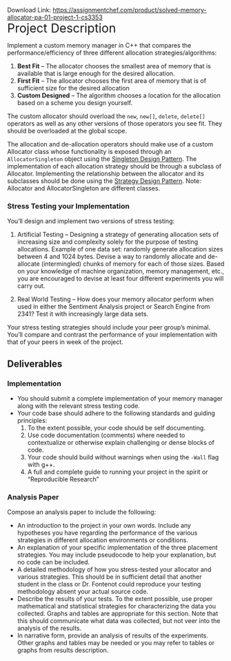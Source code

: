 Download Link: https://assignmentchef.com/product/solved-memory-allocator-pa-01-project-1-cs3353
<br>
<span style="font-size: 2em;">Project Description</span>

<p dir="auto">Implement a custom memory manager in C++ that compares the performance/efficiency of three different allocation strategies/algorithms:

<ol dir="auto">

 <li><strong>Best Fit</strong> – The allocator chooses the smallest area of memory that is available that is large enough for the desired allocation.</li>

 <li><strong>First Fit</strong> – The allocator chooses the first area of memory that is of sufficient size for the desired allocation</li>

 <li><strong>Custom Designed</strong> – The algorithm chooses a location for the allocation based on a scheme you design yourself.</li>

</ol>

<p dir="auto">The custom allocator should overload the <code>new</code>, <code>new[]</code>, <code>delete</code>, <code>delete[]</code> operators as well as any other versions of those operators you see fit. They should be overloaded at the global scope.

<p dir="auto">The allocation and de-allocation operators should make use of a custom Allocator class whose functionality is exposed through an <code>AllocatorSingleton</code> object using the <a href="https://en.wikipedia.org/wiki/Singleton_pattern" rel="nofollow">Singleton Design Pattern</a>. The implementation of each allocation strategy should be through a subclass of Allocator. Implementing the relationship between the allocator and its subclasses should be done using the <a href="https://en.wikipedia.org/wiki/Strategy_pattern" rel="nofollow">Strategy Design Pattern</a>. Note: Allocator and AllocatorSingleton are different classes.

<h3 dir="auto"><a id="user-content-stress-testing-your-implementation" class="anchor" href="https://github.com/smu-cs-3353/project_docs/blob/master/proj01.md#stress-testing-your-implementation" aria-hidden="true"></a>Stress Testing your Implementation</h3>

<p dir="auto">You’ll design and implement two versions of stress testing:

<ol dir="auto">

 <li><p dir="auto">Artificial Testing – Designing a strategy of generating allocation sets of increasing size and complexity solely for the purpose of testing allocations. Example of one data set: randomly generate allocation sizes between 4 and 1024 bytes. Devise a way to randomly allocate and de-allocate (intermingled) chunks of memory for each of those sizes. Based on your knowledge of machine organization, memory management, etc., you are encouraged to devise at least four different experiments you will carry out.</li>

 <li><p dir="auto">Real World Testing – How does your memory allocator perform when used in either the Sentiment Analysis project or Search Engine from 2341? Test it with increasingly large data sets.</li>

</ol>

<p dir="auto">Your stress testing strategies should include your peer group’s minimal. You’ll compare and contrast the performance of your implementation with that of your peers in week of the project.

<h2 dir="auto"><a id="user-content-deliverables" class="anchor" href="https://github.com/smu-cs-3353/project_docs/blob/master/proj01.md#deliverables" aria-hidden="true"></a>Deliverables</h2>

<h3 dir="auto"><a id="user-content-implementation" class="anchor" href="https://github.com/smu-cs-3353/project_docs/blob/master/proj01.md#implementation" aria-hidden="true"></a>Implementation</h3>

<ul dir="auto">

 <li>You should submit a complete implementation of your memory manager along with the relevant stress testing code.</li>

 <li>Your code base should adhere to the following standards and guiding principles:

  <ol dir="auto">

   <li>To the extent possible, your code should be self documenting.</li>

   <li>Use code documentation (comments) where needed to contextualize or otherwise explain challenging or dense blocks of code.</li>

   <li>Your code should build without warnings when using the <code>-Wall</code> flag with g++.</li>

   <li>A full and complete guide to running your project in the spirit or “Reproducible Research”</li>

  </ol></li>

</ul>

<h3 dir="auto"><a id="user-content-analysis-paper" class="anchor" href="https://github.com/smu-cs-3353/project_docs/blob/master/proj01.md#analysis-paper" aria-hidden="true"></a>Analysis Paper</h3>

<p dir="auto">Compose an analysis paper to include the following:

<ul dir="auto">

 <li>An introduction to the project in your own words. Include any hypotheses you have regarding the performance of the various strategies in different allocation environments or conditions.</li>

 <li>An explanation of your specific implementation of the three placement strategies. You may include pseudocode to help your explanation, but no code can be included.</li>

 <li>A detailed methodology of how you stress-tested your allocator and various strategies. This should be in sufficient detail that another student in the class or Dr. Fontenot could reproduce your testing methodology absent your actual source code.</li>

 <li>Describe the results of your tests. To the extent possible, use proper mathematical and statistical strategies for characterizing the data you collected. Graphs and tables are appropriate for this section. Note that this should communicate what data was collected, but not veer into the analysis of the results.</li>

 <li>In narrative form, provide an analysis of results of the experiments. Other graphs and tables may be needed or you may refer to tables or graphs from results description.</li>

</ul>